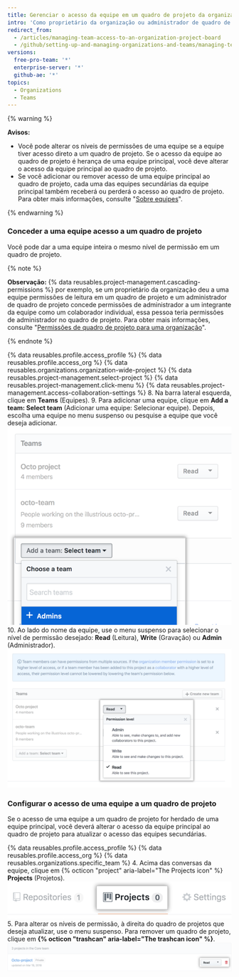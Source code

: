 ```yaml
---
title: Gerenciar o acesso da equipe em um quadro de projeto da organização
intro: 'Como proprietário da organização ou administrador de quadro de projeto, você pode conceder o acesso da equipe a um quadro de projeto pertencente à sua organização.'
redirect_from:
  - /articles/managing-team-access-to-an-organization-project-board
  - /github/setting-up-and-managing-organizations-and-teams/managing-team-access-to-an-organization-project-board
versions:
  free-pro-team: '*'
  enterprise-server: '*'
  github-ae: '*'
topics:
  - Organizations
  - Teams
---
```


{% warning %}

**Avisos:**
- Você pode alterar os níveis de permissões de uma equipe se a equipe tiver acesso direto a um quadro de projeto. Se o acesso da equipe ao quadro de projeto é herança de uma equipe principal, você deve alterar o acesso da equipe principal ao quadro de projeto.
- Se você adicionar ou remover acesso de uma equipe principal ao quadro de projeto, cada uma das equipes secundárias da equipe principal também receberá ou perderá o acesso ao quadro de projeto. Para obter mais informações, consulte "[Sobre equipes](/articles/about-teams)".

{% endwarning %}

### Conceder a uma equipe acesso a um quadro de projeto

Você pode dar a uma equipe inteira o mesmo nível de permissão em um quadro de projeto.

{% note %}

**Observação:** {% data reusables.project-management.cascading-permissions %} por exemplo, se um proprietário da organização deu a uma equipe permissões de leitura em um quadro de projeto e um administrador de quadro de projeto concede permissões de administrador a um integrante da equipe como um colaborador individual, essa pessoa teria permissões de administrador no quadro de projeto. Para obter mais informações, consulte "[Permissões de quadro de projeto para uma organização](/articles/project-board-permissions-for-an-organization)".

{% endnote %}

{% data reusables.profile.access_profile %}
{% data reusables.profile.access_org %}
{% data reusables.organizations.organization-wide-project %}
{% data reusables.project-management.select-project %}
{% data reusables.project-management.click-menu %}
{% data reusables.project-management.access-collaboration-settings %}
8. Na barra lateral esquerda, clique em **Teams** (Equipes).
9. Para adicionar uma equipe, clique em **Add a team: Select team** (Adicionar uma equipe: Selecionar equipe). Depois, escolha uma equipe no menu suspenso ou pesquise a equipe que você deseja adicionar. ![Menu suspenso Add a team (Adicionar uma equipe) com lista de equipes na organização](/assets/images/help/projects/add-a-team.png)
10. Ao lado do nome da equipe, use o menu suspenso para selecionar o nível de permissão desejado: **Read** (Leitura), **Write** (Gravação) ou **Admin** (Administrador). ![Menu suspenso Team permissions (Permissões de equipe) com opções read, write e admin (leitura, gravação e administrador)](/assets/images/help/projects/org-project-team-choose-permissions.png)

### Configurar o acesso de uma equipe a um quadro de projeto

Se o acesso de uma equipe a um quadro de projeto for herdado de uma equipe principal, você deverá alterar o acesso da equipe principal ao quadro de projeto para atualizar o acesso das equipes secundárias.

{% data reusables.profile.access_profile %}
{% data reusables.profile.access_org %}
{% data reusables.organizations.specific_team %}
4. Acima das conversas da equipe, clique em {% octicon "project" aria-label="The Projects icon" %} **Projects** (Projetos). ![Aba repositórios da equipe](/assets/images/help/organizations/team-project-board-button.png)
5. Para alterar os níveis de permissão, à direita do quadro de projetos que deseja atualizar, use o menu suspenso. Para remover um quadro de projeto, clique em **{% octicon "trashcan" aria-label="The trashcan icon" %}**. ![Botão Trash (Lixeira) Remove a project board from your team (Remover um quadro de projeto de sua equipe)](/assets/images/help/organizations/trash-button.png)
